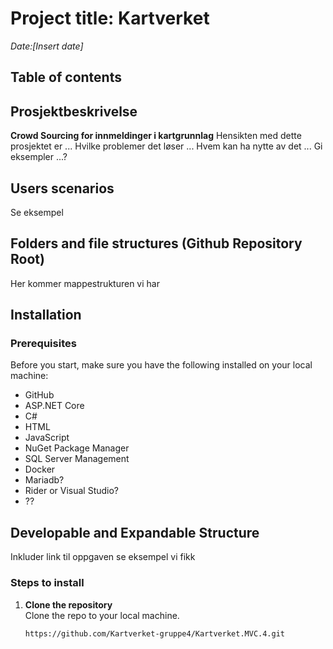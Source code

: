 # Project title: Kartverket
*Date:[Insert date]*  

## Table of contents 

## Prosjektbeskrivelse 
**Crowd Sourcing for innmeldinger i kartgrunnlag** 
Hensikten med dette prosjektet er ... 
Hvilke problemer det løser ...
Hvem kan ha nytte av det ...
Gi eksempler ...? 

## Users scenarios
Se eksempel 

## Folders and file structures (Github Repository Root) 
Her kommer mappestrukturen vi har 

## Installation 

### Prerequisites
Before you start, make sure you have the following installed on your local machine:

- GitHub
- ASP.NET Core
- C#
- HTML
- JavaScript
- NuGet Package Manager
- SQL Server Management
- Docker
- Mariadb?
- Rider or Visual Studio?
- ??

## Developable and Expandable Structure
Inkluder link til oppgaven se eksempel vi fikk 

### Steps to install 
1. **Clone the repository**  
   Clone the repo to your local machine.
   ```bash
   https://github.com/Kartverket-gruppe4/Kartverket.MVC.4.git




